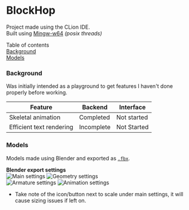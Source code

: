 # BlockHop

Project made using the CLion IDE.  
Built using [Mingw-w64](https://mingw-w64.org) _(posix threads)_

Table of contents  
[Background](#background)  
[Models](#models)

### Background
Was initially intended as a playground to get features I haven't done properly before working.

| Feature                  | Backend    | Interface   |
|--------------------------|------------|-------------|
| Skeletal animation       | Completed  | Not started |
| Efficient text rendering | Incomplete | Not Started |

### Models
Models made using Blender and exported as [`.fbx`](https://en.wikipedia.org/wiki/FBX).

**Blender export settings**  
![Main settings](http://i.imgur.com/mVOLQEw.png)
![Geometry settings](http://i.imgur.com/uRBs5SY.png)  
![Armature settings](http://i.imgur.com/rOiMFFx.png)
![Animation settings](http://i.imgur.com/DAE56IA.png)   

* Take note of the icon/button next to scale under main settings, it will cause sizing issues if left on.